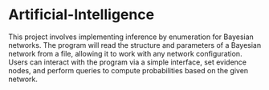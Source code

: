 # Artificial-Intelligence

This project involves implementing inference by enumeration for Bayesian networks. The program will read the structure and parameters of a Bayesian network from a file, allowing it to work with any network configuration. Users can interact with the program via a simple interface, set evidence nodes, and perform queries to compute probabilities based on the given network.
